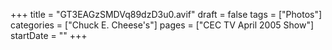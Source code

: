 +++
title = "GT3EAGzSMDVq89dzD3u0.avif"
draft = false
tags = ["Photos"]
categories = ["Chuck E. Cheese's"]
pages = ["CEC TV April 2005 Show"]
startDate = ""
+++
